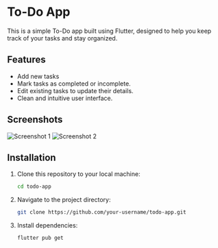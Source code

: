 # To-Do App

This is a simple To-Do app built using Flutter, designed to help you keep track of your tasks and stay organized.

## Features

- Add new tasks 
- Mark tasks as completed or incomplete.
- Edit existing tasks to update their details.
- Clean and intuitive user interface.

## Screenshots

![Screenshot 1](screenshots/screenshot1.png)
![Screenshot 2](screenshots/screenshot2.png)
<!-- Add screenshots or GIFs of your app in action -->

## Installation

1. Clone this repository to your local machine:
   ```bash
   cd todo-app

   
2. Navigate to the project directory:
   ```bash
   git clone https://github.com/your-username/todo-app.git

3. Install dependencies:
   ```bash
   flutter pub get

   
